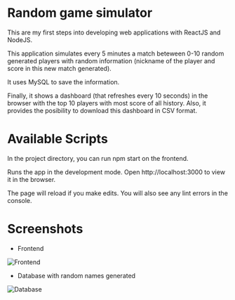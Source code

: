 Random game simulator
======

This are my first steps into developing web applications with ReactJS and NodeJS.

This application simulates every 5 minutes a match beteween 0-10 random generated players with random information (nickname of the player and score in this new match generated).

It uses MySQL to save the information.


Finally, it shows a dashboard (that refreshes every 10 seconds) in the browser with the top 10 players with most score of all history. 
Also, it provides the posibility to download this dashboard in CSV format.


Available Scripts
======
In the project directory, you can run npm start on the frontend.

Runs the app in the development mode.
Open http://localhost:3000 to view it in the browser.

The page will reload if you make edits.
You will also see any lint errors in the console.

Screenshots
======
*  Frontend

![Frontend](https://user-images.githubusercontent.com/43414590/88877922-06d86f00-d1fd-11ea-906d-4a8040493e93.png)

*  Database with random names generated

![Database](https://user-images.githubusercontent.com/43414590/88877924-08099c00-d1fd-11ea-94e8-0be6615a5301.png)
